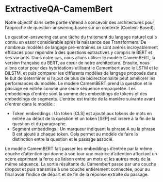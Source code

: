 # ExtractiveQA-CamemBert

Notre objectif dans cette partie s’étend à concevoir des architectures pour l’approche de question-answering basée sur un contexte (Context-Based). 

Le question-answering est une tâche du traitement du langage naturel qui a connu un essor considérable après la naissance des Transformers. De nombreux modèles de langage pré-entraînés se sont avérés incroyablement efficaces pour répondre à des questions extractives y compris le BERT et ses variants. Dans notre cas, nous allons utiliser le modèle CamemBERT, la version française du BERT, au cœur de notre architecture. Ensuite, nous allons opter pour des hybridations utilisant le Camembert avec le LSTM et le BiLSTM, et puis comparer les différents modèles de langage proposés dans le but de déterminer si l’ajout de plus de bidirectionnalité peut améliorer les performances du modèle.
Le modèle CamemBERT prend la question et le passage en entrée comme une seule séquence empaquetée. Les embeddings d'entrée sont la somme des embeddings de tokens et des embeddings de segments. L'entrée est traitée de la manière suivante avant d'entrer dans le modèle :

-	Token embeddings : Un token [CLS] est ajouté aux tokens de mots en entrée au début de la question et un token [SEP] est inséré à la fin de la question et du paragraphe.
-	Segment embeddings : Un marqueur indiquant la phrase A ou la phrase B est ajouté à chaque token. Cela permet au modèle de faire la distinction entre la question et le passage associé.

Le modèle CamemBERT fait passer les embeddings d’entrée par la même couche d’attention qui donne à son tour une matrice d’attention affectant un score exprimant la force de liaison entre un mots et les autres mots de la même séquence. La sortie résultante du Camembert passe par une couche dropout et puis transmise à une couche entièrement connectée, pour au final avoir l’indice de départ et de fin de la réponse extraite du passage.
